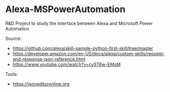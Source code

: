 # Alexa-MSPowerAutomation
R&D Project to study the interface between Alexa and Microsoft Power Automation

Source:
- https://github.com/alexa/skill-sample-python-first-skill/tree/master
- https://developer.amazon.com/en-US/docs/alexa/custom-skills/request-and-response-json-reference.html
- https://www.youtube.com/watch?v=cy5T6w-EMsM

Tools:
- https://jsoneditoronline.org
